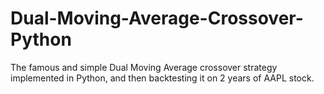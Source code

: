 # Dual-Moving-Average-Crossover-Python
The famous and simple Dual Moving Average crossover strategy implemented in Python, and then backtesting it on 2 years of AAPL stock.
